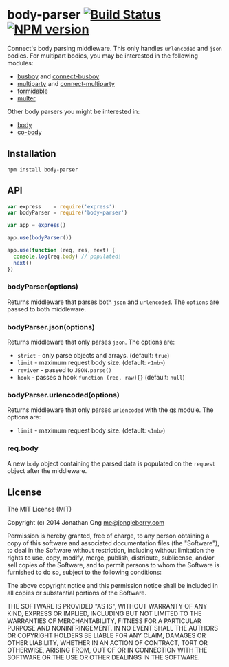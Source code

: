 # body-parser [![Build Status](https://travis-ci.org/expressjs/body-parser.svg?branch=master)](https://travis-ci.org/expressjs/body-parser) [![NPM version](https://badge.fury.io/js/body-parser.svg)](https://badge.fury.io/js/body-parser)

Connect's body parsing middleware.
This only handles `urlencoded` and `json` bodies.
For multipart bodies, you may be interested in the following modules:

- [busboy](https://github.com/mscdex/busboy) and [connect-busboy](https://github.com/mscdex/connect-busboy)
- [multiparty](https://github.com/andrewrk/node-multiparty) and [connect-multiparty](https://github.com/andrewrk/connect-multiparty)
- [formidable](https://github.com/felixge/node-formidable)
- [multer](https://github.com/expressjs/multer)

Other body parsers you might be interested in:

- [body](https://github.com/raynos/body)
- [co-body](https://github.com/visionmedia/co-body)

## Installation

`npm install body-parser`

## API

```js
var express    = require('express')
var bodyParser = require('body-parser')

var app = express()

app.use(bodyParser())

app.use(function (req, res, next) {
  console.log(req.body) // populated!
  next()
})
```

### bodyParser(options)

Returns middleware that parses both `json` and `urlencoded`. 
The `options` are passed to both middleware.

### bodyParser.json(options)

Returns middleware that only parses `json`. The options are:

- `strict` - only parse objects and arrays. (default: `true`)
- `limit` - maximum request body size. (default: `<1mb>`)
- `reviver` - passed to `JSON.parse()`
- `hook` - passes a hook `function (req, raw){}` (default: `null`) 

### bodyParser.urlencoded(options)

Returns middleware that only parses `urlencoded` with the [qs](https://github.com/visionmedia/node-querystring) module. The options are:

- `limit` - maximum request body size. (default: `<1mb>`)

### req.body

A new `body` object containing the parsed data is populated on the `request` object after the middleware.

## License

The MIT License (MIT)

Copyright (c) 2014 Jonathan Ong me@jongleberry.com

Permission is hereby granted, free of charge, to any person obtaining a copy
of this software and associated documentation files (the "Software"), to deal
in the Software without restriction, including without limitation the rights
to use, copy, modify, merge, publish, distribute, sublicense, and/or sell
copies of the Software, and to permit persons to whom the Software is
furnished to do so, subject to the following conditions:

The above copyright notice and this permission notice shall be included in
all copies or substantial portions of the Software.

THE SOFTWARE IS PROVIDED "AS IS", WITHOUT WARRANTY OF ANY KIND, EXPRESS OR
IMPLIED, INCLUDING BUT NOT LIMITED TO THE WARRANTIES OF MERCHANTABILITY,
FITNESS FOR A PARTICULAR PURPOSE AND NONINFRINGEMENT. IN NO EVENT SHALL THE
AUTHORS OR COPYRIGHT HOLDERS BE LIABLE FOR ANY CLAIM, DAMAGES OR OTHER
LIABILITY, WHETHER IN AN ACTION OF CONTRACT, TORT OR OTHERWISE, ARISING FROM,
OUT OF OR IN CONNECTION WITH THE SOFTWARE OR THE USE OR OTHER DEALINGS IN
THE SOFTWARE.
